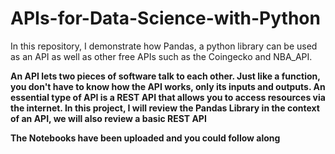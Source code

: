 # APIs-for-Data-Science-with-Python
In this repository, I demonstrate how Pandas, a python library can be used as an API as well as other free APIs such as the Coingecko and NBA_API.

<b>An API lets two pieces of software talk to each other. Just like a function, you don't have to know how the API works, only its inputs and outputs. An essential type of API is a REST API that allows you to access resources via the internet. In this project, I will review the Pandas Library in the context of an API, we will also review a basic REST API

The Notebooks have been uploaded and you could follow along
